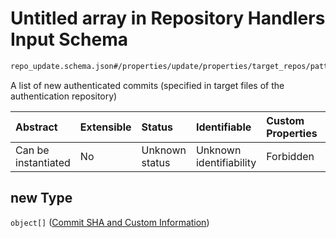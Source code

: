 # Untitled array in Repository Handlers Input Schema

```txt
repo_update.schema.json#/properties/update/properties/target_repos/patternProperties/^.*$/properties/commits/patternProperties/^.*$/properties/new
```

A list of new authenticated commits (specified in target files of the authentication repository)

| Abstract            | Extensible | Status         | Identifiable            | Custom Properties | Additional Properties | Access Restrictions | Defined In                                                                           |
| :------------------ | :--------- | :------------- | :---------------------- | :---------------- | :-------------------- | :------------------ | :----------------------------------------------------------------------------------- |
| Can be instantiated | No         | Unknown status | Unknown identifiability | Forbidden         | Allowed               | none                | [repo-update.schema.json*](docs/repo-update.schema.json "open original schema") |

## new Type

`object[]` ([Commit SHA and Custom Information](repo-update-definitions-commit-sha-and-custom-information.md))
